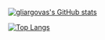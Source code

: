 [![gliargovas's GitHub stats](https://github-readme-stats.vercel.app/api?username=gliargovas&langs_count=8)](https://github.com/anuraghazra/github-readme-stats)

[![Top Langs](https://github-readme-stats.vercel.app/api/top-langs/?count_private=true&username=gliargovas&show_icons=true)](https://github.com/anuraghazra/github-readme-stats)

<!---
gliargovas/gliargovas is a ✨ special ✨ repository because its `README.md` (this file) appears on your GitHub profile.
You can click the Preview link to take a look at your changes.
--->

